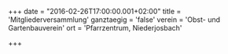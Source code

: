 +++
date = "2016-02-26T17:00:00.001+02:00"
title = 'Mitgliederversammlung'
ganztaegig = 'false'
verein = 'Obst- und Gartenbauverein'
ort = 'Pfarrzentrum, Niederjosbach'

+++

      